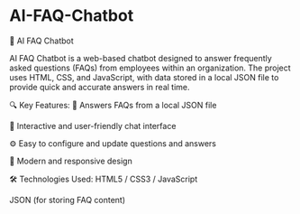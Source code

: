 # AI-FAQ-Chatbot


🧠 AI FAQ Chatbot




AI FAQ Chatbot is a web-based chatbot designed to answer frequently asked questions (FAQs) from employees within an organization. The project uses HTML, CSS, and JavaScript, with data stored in a local JSON file to provide quick and accurate answers in real time.

🔍 Key Features:
📁 Answers FAQs from a local JSON file

💬 Interactive and user-friendly chat interface

⚙️ Easy to configure and update questions and answers

🎨 Modern and responsive design

🛠️ Technologies Used:
HTML5 / CSS3 / JavaScript

JSON (for storing FAQ content)
